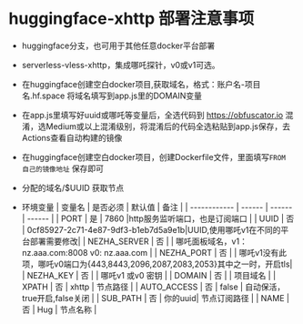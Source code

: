 

# huggingface-xhttp 部署注意事项
* huggingface分支，也可用于其他任意docker平台部署
* serverless-vless-xhttp，集成哪吒探针，v0或v1可选。
* 在huggingface创建空白docker项目,获取域名，格式：账户名-项目名.hf.space 将域名填写到app.js里的DOMAIN变量
* 在app.js里填写好uuid或哪吒等变量后，全选代码到 https://obfuscator.io 混淆，选Medium或以上混淆级别，将混淆后的代码全选粘贴到app.js保存，去Actions查看自动构建的镜像
* 在huggingface创建空白docker项目，创建Dockerfile文件，里面填写`FROM 自己的镜像地址` 保存即可
* 分配的域名/$UUID 获取节点

* 环境变量
  | 变量名        | 是否必须 | 默认值 | 备注 |
  | ------------ | ------ | ------ | ------ |
  | PORT         | 是 |  7860  |http服务监听端口，也是订阅端口     |
  | UUID         | 否 | 0cf85927-2c71-4e87-9df3-b1eb7d5a9e1b|UUID,使用哪吒v1在不同的平台部署需要修改|
  | NEZHA_SERVER | 否 |        | 哪吒面板域名，v1：nz.aaa.com:8008  v0: nz.aaa.com  |
  | NEZHA_PORT   | 否 |        | 哪吒v1没有此项，哪吒v0端口为{443,8443,2096,2087,2083,2053}其中之一时，开启tls|
  | NEZHA_KEY    | 否 |        | 哪吒v1 或v0 密钥                 |
  | DOMAIN       | 否 |        | 项目域名                         |
  | XPATH        | 否 |  xhttp | 节点路径                         | 
  | AUTO_ACCESS  | 否 |  false | 自动保活，true开启,false关闭       |
  | SUB_PATH     | 否 | 你的uuid| 节点订阅路径                      |
  | NAME         | 否 | Hug    | 节点名称                         |

